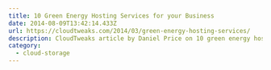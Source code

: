 ```yaml
---
title: 10 Green Energy Hosting Services for your Business
date: 2014-08-09T13:42:14.433Z
url: https://cloudtweaks.com/2014/03/green-energy-hosting-services/
description: CloudTweaks article by Daniel Price on 10 green energy hosting services.
category:
  - cloud-storage
---
```


